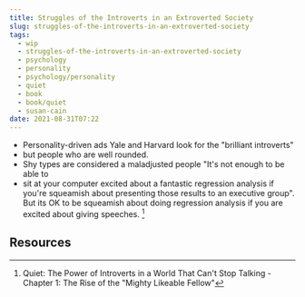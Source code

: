 ```yaml
---
title: Struggles of the Introverts in an Extroverted Society
slug: struggles-of-the-introverts-in-an-extroverted-society
tags:
  - wip
  - struggles-of-the-introverts-in-an-extroverted-society
  - psychology
  - personality
  - psychology/personality
  - quiet
  - book
  - book/quiet
  - susan-cain
date: 2021-08-31T07:22
---
```



- Personality-driven ads Yale and Harvard look for the "brilliant introverts"
- but people who are
  well rounded.
- Shy types are considered a maladjusted people "It's not enough to be able to
- sit at your computer excited about a fantastic
  regression analysis if you're squeamish about presenting those results to an
  executive group". But its OK to be squeamish about doing regression analysis
  if you are excited about giving speeches. [^1]

## Resources

[^1]: Quiet: The Power of Introverts in a World That Can't Stop Talking - Chapter 1: The Rise of the "Mighty Likeable Fellow"
